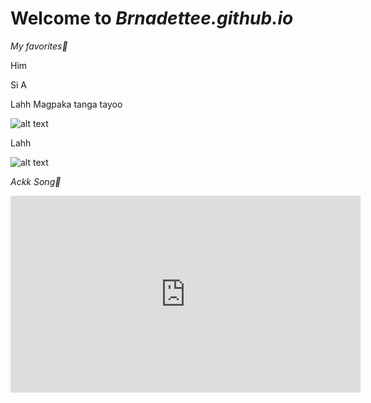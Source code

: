 # Welcome to *Brnadettee.github.io*

*My favorites🥰*

Him  

Si A

Lahh Magpaka tanga tayoo

![alt text](https://scontent.fmnl13-1.fna.fbcdn.net/v/t39.30808-6/315386668_946456626326288_6569477161479319495_n.jpg?_nc_cat=101&ccb=1-7&_nc_sid=5cd70e&_nc_eui2=AeHqtQ_ozuHAUzPRA3vVhMNTAr28Lp47pbsCvbwunjuluwQT0qtdS6HXler23j8uumap6xMm-7S6AaJ67CWdlf2r&_nc_ohc=6uoqT-CRggIAX9-ombW&_nc_ht=scontent.fmnl13-1.fna&oh=00_AfDHP8fV811GFteUahs5zW9CGWCXvk-gsYROzreMoroLCA&oe=637B94E8)

Lahh

![alt text](https://scontent.fmnl13-2.fna.fbcdn.net/v/t39.30808-6/305773288_402876748647597_102277254353964123_n.jpg?stp=cp6_dst-jpg&_nc_cat=111&ccb=1-7&_nc_sid=5cd70e&_nc_eui2=AeGbkntqXvVJB5dFPPKn8C6wBr_8fH_QpoQGv_x8f9CmhEjLBxwEJjtcMuN8zTnCoVJON6K86uhGTRUdPZaYTyXq&_nc_ohc=BxItvdWNEGkAX-HJopk&_nc_ht=scontent.fmnl13-2.fna&oh=00_AfADqSk428t4KAy6NeBloqpAUIP7VacI-ApgYff0Lfz5Vg&oe=637B69AE)

*Ackk Song🥰*

<iframe width="560" height="315" src="https://www.youtube.com/embed/k1h0LurBUfo" title="YouTube video player" frameborder="0" allow="accelerometer; autoplay; clipboard-write; encrypted-media; gyroscope; picture-in-picture" allowfullscreen></iframe>

